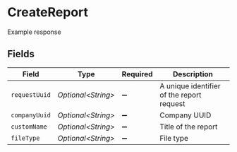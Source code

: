 # CreateReport

Example response


## Fields

| Field                                     | Type                                      | Required                                  | Description                               |
| ----------------------------------------- | ----------------------------------------- | ----------------------------------------- | ----------------------------------------- |
| `requestUuid`                             | *Optional\<String>*                       | :heavy_minus_sign:                        | A unique identifier of the report request |
| `companyUuid`                             | *Optional\<String>*                       | :heavy_minus_sign:                        | Company UUID                              |
| `customName`                              | *Optional\<String>*                       | :heavy_minus_sign:                        | Title of the report                       |
| `fileType`                                | *Optional\<String>*                       | :heavy_minus_sign:                        | File type                                 |